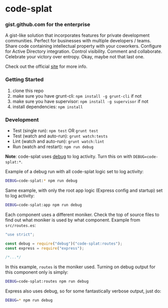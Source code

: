 # code-splat
### gist.github.com for the enterprise

A gist-like solution that incorporates features for private development communities. Perfect for businesses with multiple developers / teams. Share code containing intellectual property with your coworkers. Configure for Active Directory integration. Control visibility. Comment and collaborate. Celebrate your victory over entropy. Okay, maybe not that last one.

Check out the official [site][] for more info.

### Getting Started

1. clone this repo
2. make sure you have grunt-cli: `npm install -g grunt-cli` if not
3. make sure you have supervisor: `npm install -g supervisor` if not
4. install dependencies: `npm install`

### Development

* Test (single run): `npm test` OR `grunt test`
* Test (watch and auto-run): `grunt watch:tests`
* Lint (watch and auto-run): `grunt watch:lint`
* Run (watch and restart): `npm run debug`

**Note**: code-splat uses [debug][] to log activity. Turn this on with `DEBUG=code-splat:*`.

Example of a debug run with all code-splat logic set to log activity:

```bash
DEBUG=code-splat:* npm run debug
```

Same example, with only the root app logic (Express config and startup) set to log activity:

```bash
DEBUG=code-splat:app npm run debug
```

Each component uses a different moniker. Check the top of source files to find out what moniker is used by what component. Example from `src/routes.es`:

```js
"use strict";

const debug = require("debug")("code-splat:routes");
const express = require("express");

/*...*/
```

In this example, `routes` is the moniker used. Turning on debug output for this component only is simply:

```bash
DEBUG=code-splat:routes npm run debug
```

Express also uses debug, so for some fantastically verbose output, just do:

```bash
DEBUG=* npm run debug
```

[debug]: https://www.npmjs.com/package/debug
[site]: http://johnbatte.me/code-splat
